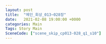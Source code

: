 ```yaml
---
layout: post
title:  "메인_회상_013~028장"
date:   2021-02-08 19:00:00 +0000
categories: Main
Tags: Story Main
SceneCode: ["scene_skip_cp013-028_q1_s10"]
---
```

